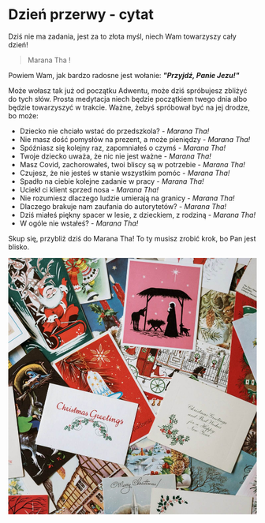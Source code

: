 # Dzień przerwy - cytat

Dziś nie ma zadania, jest za to złota myśl, niech Wam towarzyszy cały dzień!

> Marana Tha !

Powiem Wam, jak bardzo radosne jest wołanie: ***"Przyjdź, Panie Jezu!"***

Może wołasz tak już od początku Adwentu, może dziś spróbujesz zbliżyć do tych słów. Prosta medytacja niech będzie początkiem twego dnia albo będzie towarzyszyć w trakcie. Ważne, żebyś spróbował być na jej drodze, bo może:

* Dziecko nie chciało wstać do przedszkola? - *Marana Tha!*
* Nie masz dość pomysłów na prezent, a może pieniędzy - *Marana Tha!*
* Spóźniasz się kolejny raz, zapomniałeś o czymś - *Marana Tha!*
* Twoje dziecko uważa, że nic nie jest ważne - *Marana Tha!*
* Masz Covid, zachorowałeś, twoi bliscy są w potrzebie  - *Marana Tha!*
* Czujesz, że nie jesteś  w stanie wszystkim pomóc - *Marana Tha!*
* Spadło na ciebie kolejne zadanie w pracy - *Marana Tha!*
* Uciekł ci klient sprzed nosa - *Marana Tha!*
* Nie rozumiesz dlaczego ludzie umierają na granicy - *Marana Tha!*
* Dlaczego brakuje nam zaufania do autorytetów? - *Marana Tha!*
* Dziś miałeś piękny spacer w lesie, z dzieckiem, z rodziną - *Marana Tha!*
* W ogóle nie wstałeś? - *Marana Tha!*

Skup się, przybliż dziś do Marana Tha! To ty musisz zrobić krok, bo Pan jest blisko.

![Zdjęcie](/img/2021-12-04.jpg)

